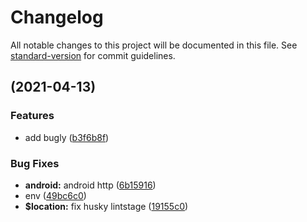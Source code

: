 # Changelog

All notable changes to this project will be documented in this file. See [standard-version](https://github.com/conventional-changelog/standard-version) for commit guidelines.

## [](https://github.com/VictorYuan666/rn-template/compare/v0.0.1...v) (2021-04-13)


### Features

* add bugly ([b3f6b8f](https://github.com/VictorYuan666/rn-template/commit/b3f6b8fc44ad981d85da8fadbfd8d067bede4dad))


### Bug Fixes

* **android:** android http ([6b15916](https://github.com/VictorYuan666/rn-template/commit/6b159167445cde1a95d9dcb41b2273729e16986b))
* env ([49bc6c0](https://github.com/VictorYuan666/rn-template/commit/49bc6c05117a7d205445a8b1f505f93da1bdf9c9))
* **$location:** fix husky lintstage ([19155c0](https://github.com/VictorYuan666/rn-template/commit/19155c0965851d8003445ac246b434ddc55bd272))
